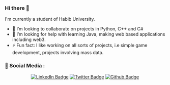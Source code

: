 ### Hi there 👋

I'm currently a student of Habib University.

- 👯 I’m looking to collaborate on projects in Python, C++ and C#
- 🤔 I’m looking for help with learning Java, making web based applications including web3.
- ⚡ Fun fact: I like working on all sorts of projects, i.e simple game development, projects involving mass data.

### :information_desk_person: Social Media :

<div id="badges" align="center">
  <a href="https://www.linkedin.com/in/rohan-raj-92941028/"><img src="https://img.shields.io/badge/LinkedIn-rgb(85, 85, 85)?style=for-the-badge&logo=linkedin&logoColor=white" alt="LinkedIn Badge"/></a>
  <a href="https://twitter.com/rohanraaj2"><img src="https://img.shields.io/twitter/follow/Rohan_Raj?color=blue&label=Rohan_Raj&logo=twitter&logoColor=white&style=for-the-badge" alt="Twitter Badge"/></a>
  <a href="https://github.com/rohanraaj2"><img src="https://img.shields.io/github/followers/Rohan Raj?label=Rohan Raj&logo=github&style=for-the-badge" alt="Github Badge"/></a>
</div>
